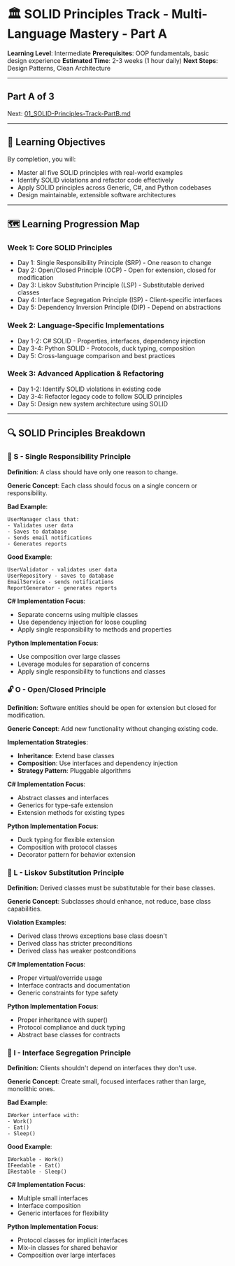 # 🏛️ SOLID Principles Track - Multi-Language Mastery - Part A

**Learning Level**: Intermediate 
**Prerequisites**: OOP fundamentals, basic design experience 
**Estimated Time**: 2-3 weeks (1 hour daily) 
**Next Steps**: Design Patterns, Clean Architecture

---

## Part A of 3

Next: [01_SOLID-Principles-Track-PartB.md](01_SOLID-Principles-Track-PartB.md)

---

## 🎯 Learning Objectives

By completion, you will:

- Master all five SOLID principles with real-world examples
- Identify SOLID violations and refactor code effectively
- Apply SOLID principles across Generic, C#, and Python codebases
- Design maintainable, extensible software architectures

---

## 🗺️ Learning Progression Map

### **Week 1: Core SOLID Principles**

- Day 1: Single Responsibility Principle (SRP) - One reason to change
- Day 2: Open/Closed Principle (OCP) - Open for extension, closed for modification
- Day 3: Liskov Substitution Principle (LSP) - Substitutable derived classes
- Day 4: Interface Segregation Principle (ISP) - Client-specific interfaces
- Day 5: Dependency Inversion Principle (DIP) - Depend on abstractions

### **Week 2: Language-Specific Implementations**

- Day 1-2: C# SOLID - Properties, interfaces, dependency injection
- Day 3-4: Python SOLID - Protocols, duck typing, composition
- Day 5: Cross-language comparison and best practices

### **Week 3: Advanced Application & Refactoring**

- Day 1-2: Identify SOLID violations in existing code
- Day 3-4: Refactor legacy code to follow SOLID principles
- Day 5: Design new system architecture using SOLID

---

## 🔍 SOLID Principles Breakdown

### **🎯 S - Single Responsibility Principle**

**Definition**: A class should have only one reason to change.

**Generic Concept**: Each class should focus on a single concern or responsibility.

**Bad Example**:

```text
UserManager class that:
- Validates user data
- Saves to database 
- Sends email notifications
- Generates reports
```

**Good Example**:

```text
UserValidator - validates user data
UserRepository - saves to database
EmailService - sends notifications 
ReportGenerator - generates reports
```

**C# Implementation Focus**:

- Separate concerns using multiple classes
- Use dependency injection for loose coupling
- Apply single responsibility to methods and properties

**Python Implementation Focus**:

- Use composition over large classes
- Leverage modules for separation of concerns
- Apply single responsibility to functions and classes

### **🔓 O - Open/Closed Principle**

**Definition**: Software entities should be open for extension but closed for modification.

**Generic Concept**: Add new functionality without changing existing code.

**Implementation Strategies**:

- **Inheritance**: Extend base classes
- **Composition**: Use interfaces and dependency injection
- **Strategy Pattern**: Pluggable algorithms

**C# Implementation Focus**:

- Abstract classes and interfaces
- Generics for type-safe extension
- Extension methods for existing types

**Python Implementation Focus**:

- Duck typing for flexible extension
- Composition with protocol classes
- Decorator pattern for behavior extension

### **🔄 L - Liskov Substitution Principle**

**Definition**: Derived classes must be substitutable for their base classes.

**Generic Concept**: Subclasses should enhance, not reduce, base class capabilities.

**Violation Examples**:

- Derived class throws exceptions base class doesn't
- Derived class has stricter preconditions
- Derived class has weaker postconditions

**C# Implementation Focus**:

- Proper virtual/override usage
- Interface contracts and documentation
- Generic constraints for type safety

**Python Implementation Focus**:

- Proper inheritance with super()
- Protocol compliance and duck typing
- Abstract base classes for contracts

### **🔌 I - Interface Segregation Principle**

**Definition**: Clients shouldn't depend on interfaces they don't use.

**Generic Concept**: Create small, focused interfaces rather than large, monolithic ones.

**Bad Example**:

```text
IWorker interface with:
- Work()
- Eat()
- Sleep()
```

**Good Example**:

```text
IWorkable - Work()
IFeedable - Eat() 
IRestable - Sleep()
```

**C# Implementation Focus**:

- Multiple small interfaces
- Interface composition
- Generic interfaces for flexibility

**Python Implementation Focus**:

- Protocol classes for implicit interfaces
- Mix-in classes for shared behavior
- Composition over large interfaces

